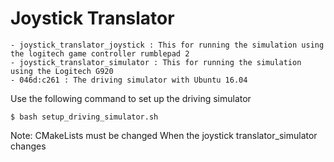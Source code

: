 # Joystick Translator

```
- joystick_translator_joystick : This for running the simulation using the logitech game controller rumblepad 2
- joystick_translator_simulator : This for running the simulation using the Logitech G920 
- 046d:c261 : The driving simulator with Ubuntu 16.04 
```

Use the following command to set up the driving simulator
```
$ bash setup_driving_simulator.sh
```
Note: CMakeLists must be changed When the joystick translator_simulator changes
